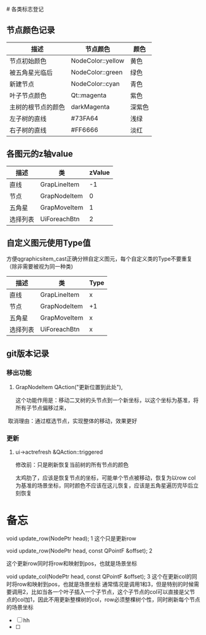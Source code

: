 ﻿﻿# 各类标志登记
## 节点颜色记录
| 描述 | 节点颜色 |颜色|
| --- | --- | --- |
| 节点初始颜色 | NodeColor::yellow |黄色|
| 被五角星光临后 | NodeColor::green |绿色|
| 新建节点 | NodeColor::cyan |青色|
| 叶子节点颜色 | Qt::magenta |紫色|
| 主树的根节点的颜色 | darkMagenta |深紫色|
| 左子树的直线 | #73FA64 |浅绿|
| 右子树的直线 | #FF6666 |淡红|

## 各图元的z轴value
| 描述 |类|zValue |
| --- | --- | --- | 
|直线 |GrapLineItem|-1|
|节点|GrapNodeItem| 0 |
|五角星|GrapMoveItem| 1 |
|选择列表 |UiForeachBtn|2|

## 自定义图元使用Type值
方便qgraphicsitem_cast正确分辨自定义图元，每个自定义类的Type不要重复（除非需要被视为同一种类)

| 描述 |类|Type |
| --- | --- | --- |
|直线 |GrapLineItem|x|
|节点|GrapNodeItem| +1 |
|五角星|GrapMoveItem| x |
|选择列表 |UiForeachBtn|x|

## git版本记录

### 移出功能

1. GrapNodeItem QAction("更新位置到此处"),

   这个功能作用是：移动二叉树的头节点到一个新坐标，以这个坐标为基准，将所有子节点偏移过来，

​		取消理由：通过框选节点，实现整体的移动，效果更好

### 更新

1. ui->actrefresh &QAction::triggered

   修改前：只是刷新恢复当前树的所有节点的颜色

   太鸡肋了，应该是恢复节点的坐标，可能单个节点被移动，恢复为以row col为基准的场景坐标，同时颜色不应该在这儿恢复，应该是五角星遍历完毕后立刻恢复

# 备忘

void update_row(NodePtr head);  1
这个只是更新row

void update_row(NodePtr head, const QPointF &offset); 2

这个更新row同时将row和映射到pos，也就是场景坐标

void update_col(NodePtr head, const QPointF &offset); 3
这个在更新col的同时将row和映射到pos，也就是场景坐标
通常情况是调用1和3，但是特别的时候需要调用2，比如当各一个叶子插入一个子节点，这个子节点的col可以直接是父节点的col加1，因此不用更新整棵树的col，row必须整棵树个性，同时刷新每个节点的场景坐标

- [ ] hh
- [ ] 

